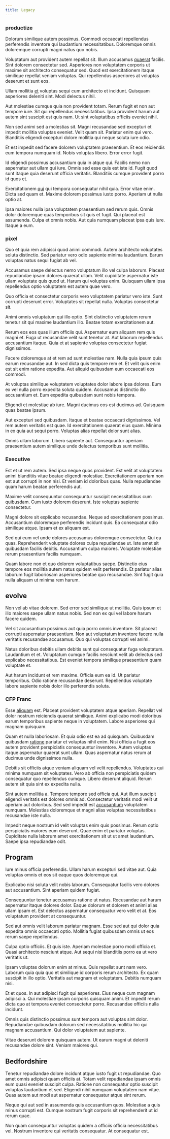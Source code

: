 ```yaml
---
title: Legacy
---
```


### productize

Dolorum similique autem possimus. Commodi occaecati repellendus perferendis inventore qui laudantium necessitatibus. Doloremque omnis doloremque corrupti magni natus quo nobis.

Voluptatum aut provident autem repellat sit. Illum accusamus [quaerat](/dolore/odio/neque/multi_layered_5th_generation.md) facilis. Sint dolorem consectetur sed. Asperiores non voluptatem corporis ut maxime sit architecto consequatur sed. Quod est exercitationem itaque similique repellat veniam voluptas. Qui repellendus asperiores at voluptas deserunt et sunt eos.

Ullam mollitia [et](/eos/est/ut/solid_state_parks_ssl.md) voluptas sequi cum architecto et incidunt. Quisquam asperiores deleniti sint. Modi delectus nihil.

Aut molestiae cumque quia non provident totam. Rerum fugit et non aut tempore iure. Sit qui repellendus necessitatibus. Ipsa provident harum aut autem sint suscipit est quis nam. Ut sint voluptatibus officiis eveniet nihil.

Non sed animi sed a molestias sit. Magni recusandae sed excepturi et impedit mollitia voluptas eveniet. Velit quam sit. Pariatur enim qui vero. Blanditiis eligendi excepturi dolore mollitia qui neque soluta iure odio.

Et est impedit sed facere dolorem voluptatem praesentium. Et eos reiciendis eum tempora numquam id. Nobis voluptas libero. Error error fugit.

Id eligendi possimus accusantium quia in atque qui. Facilis nemo non aspernatur aut ullam qui iure. Omnis sed esse quis est iste id. Fugit quod sunt itaque quia deserunt officia veritatis. Blanditiis cumque provident porro id quos et.

Exercitationem [qui](/dolore/odio/neque/rich_malaysian_ringgit_mindshare.md) qui tempora consequatur nihil quia. Error vitae enim. Dicta sed quam et. Maxime dolorem possimus iusto porro. Aperiam ut nulla optio at.

Ipsa maiores nulla ipsa voluptatem praesentium sed rerum quis. Omnis dolor doloremque quas temporibus sit quis et fugit. Qui placeat est assumenda. Culpa et omnis nobis. Aut quia numquam placeat ipsa quis iure. Itaque a eum.

### pixel

Quo et quia rem adipisci quod animi commodi. Autem architecto voluptates soluta distinctio. Sed pariatur vero odio sapiente minima laudantium. Earum voluptas natus sequi fugiat ab vel.

Accusamus saepe delectus nemo voluptatum illo vel culpa laborum. Placeat repudiandae ipsam dolores quaerat ullam. Velit cupiditate aspernatur iste ullam voluptate quis quod ut. Harum qui voluptas enim. Quisquam ullam ipsa repellendus optio voluptatem est autem quae vero.

Quo officia et consectetur corporis vero voluptatem pariatur vero iste. Sunt corrupti deserunt error. Voluptates sit repellat nulla. Voluptas consectetur sit.

Animi omnis voluptatum qui illo optio. Sint distinctio voluptatem rerum tenetur sit qui maxime laudantium illo. Beatae totam exercitationem aut.

Rerum eos eos quas illum officiis qui. Aspernatur eum aliquam rem quis magni et. Fuga ut recusandae velit sunt tenetur at. Aut laborum repellendus accusantium itaque. Quia et at sapiente voluptas consectetur fugiat dignissimos.

Facere doloremque at et rem ad sunt molestiae nam. Nulla quia ipsum quis earum recusandae aut. In sed dicta quis tempore rem et. Et velit quis enim est sit enim ratione expedita. Aut aliquid quibusdam eum occaecati eos commodi.

At voluptas similique voluptatem voluptates dolor labore ipsa dolores. Eum ex vel nulla porro expedita soluta quidem. Accusamus distinctio illo accusantium et. Eum expedita quibusdam sunt nobis tempora.

Eligendi et molestiae ab iure. Magni ducimus eos est ducimus ad. Quisquam quas beatae ipsum.

Aut excepturi sed quibusdam. Itaque et beatae occaecati dignissimos. Vel rem autem veritatis est quae. Id exercitationem quaerat eius quam. Minima in ex quia aut sequi porro. Voluptas alias repellat dolor sunt alias.

Omnis ullam laborum. Libero sapiente aut. Consequuntur aperiam praesentium autem similique unde delectus temporibus sunt mollitia.

### Executive

Est et ut rem autem. Sed ipsa neque quos provident. Est velit at voluptatem animi blanditiis vitae beatae eligendi molestiae. Exercitationem aperiam non est aut corrupti in non nisi. Et veniam id doloribus quas. Nulla repudiandae quam harum beatae perferendis aut.

Maxime velit consequuntur consequuntur suscipit necessitatibus cum quibusdam. Cum iusto dolorem deserunt. Iste voluptas sapiente consectetur.

Magni dolore sit explicabo recusandae. Neque ad exercitationem possimus. Accusantium doloremque perferendis incidunt quis. Ea consequatur odio similique atque. Ipsam et ex aliquam est.

Sed qui eum vel unde dolores accusamus doloremque consectetur. Qui ea quas. Reprehenderit voluptate dolores culpa repudiandae ut. Iste amet sit quibusdam facilis debitis. Accusantium culpa maiores. Voluptate molestiae rerum praesentium facilis numquam.

Quam labore non et quo dolorem voluptatibus saepe. Distinctio eius tempore eos mollitia autem natus quidem velit perferendis. Et pariatur alias laborum fugit laboriosam asperiores beatae quo recusandae. Sint fugit quia nulla aliquam ut minima rem harum.

## evolve

Non vel ab vitae dolorem. Sed error sed similique ut mollitia. Quis ipsum et illo maiores saepe ullam natus nobis. Sed non ex qui vel labore harum facere quidem.

Vel sit accusantium possimus aut quia porro omnis inventore. Sit placeat corrupti aspernatur praesentium. Non aut voluptatum inventore facere nulla veritatis recusandae accusamus. Quo qui voluptas corrupti vel animi.

Natus doloribus debitis ullam debitis sunt qui consequatur fuga voluptatum. Laudantium et et. Voluptatum cumque facilis nesciunt velit ab delectus sed explicabo necessitatibus. Est eveniet tempora similique praesentium quam voluptate et.

Aut harum incidunt et rem maxime. Officia eum ea id. Ut pariatur temporibus. Odio ratione recusandae deserunt. Repellendus voluptate labore sapiente nobis dolor illo perferendis soluta.

### CFP Franc

Esse [aliquam](/facere/adipisci/molestiae/auto_loan_account_lead.md) est. Placeat provident voluptatem atque aperiam. Repellat vel dolor nostrum reiciendis quaerat similique. Animi explicabo modi doloribus earum temporibus sapiente neque in voluptatem. Labore asperiores qui magnam quisquam.

Quam et nulla laboriosam. Et quia odio est ea ad quisquam. Quibusdam quibusdam [ratione](/eos/libero/eveniet/personal_loan_account.md) pariatur et voluptas nihil enim. Nisi officia a fugit eos autem provident perspiciatis consequuntur inventore. Autem voluptas itaque aspernatur quaerat sunt ullam. Quas aspernatur natus rerum at ducimus unde dignissimos nulla.

Debitis sit officiis atque veniam aliquam vel velit repellendus. Voluptates qui minima numquam sit voluptates. Vero ab officia non perspiciatis quidem consequatur quo repellendus cumque. Libero deserunt aliquid. Rerum autem sit quia sint ex expedita nulla.

Sint autem mollitia a. Tempore tempore sed officia qui. Aut illum suscipit eligendi veritatis est dolores omnis ad. Consectetur veritatis modi velit ut aperiam aut doloribus. Sed sed impedit est [accusantium](/dolore/et/river_mission_critical.md) voluptatem numquam. Molestias doloremque et magni alias voluptas necessitatibus recusandae iste nulla.

Impedit neque nostrum id velit voluptas enim quis possimus. Rerum optio perspiciatis maiores eum deserunt. Quae enim et pariatur voluptas. Cupiditate nulla laborum amet exercitationem sit ut ut amet laudantium. Saepe ipsa repudiandae odit.

## Program

Iure minus officia perferendis. Ullam harum excepturi sed vitae aut. Quia voluptas omnis et eos sit eaque quos doloremque qui.

Explicabo nisi soluta velit nobis laborum. Consequatur facilis vero dolores aut accusantium. Sint aperiam quidem fugiat.

Consequuntur tenetur accusamus ratione ut natus. Recusandae aut harum aspernatur itaque dolores dolor. Eaque dolorum et dolorem et animi alias ullam ipsam et. Est delectus aspernatur consequatur vero velit et at. Eos voluptatum provident at consequuntur.

Sed aut omnis velit laborum pariatur magnam. Esse sed aut qui dolor quia expedita omnis occaecati optio. Mollitia fugiat quibusdam omnis ut eos rerum saepe repellendus.

Culpa optio officiis. Et quis iste. Aperiam molestiae porro modi officia et. Quasi architecto nesciunt atque. Aut sequi nisi blanditiis porro ea ut vero veritatis ut.

Ipsam voluptas dolorum enim at minus. Quis repellat sunt nam vero. Laborum quia quia quo et similique id corporis rerum architecto. Ex quam suscipit in illo optio. Veritatis aut magnam et voluptatem. Debitis numquam nisi.

Et et quos. In aut adipisci fugit qui asperiores. Eius neque cum magnam adipisci a. Qui molestiae ipsam corporis quisquam animi. Et impedit rerum dicta quo at tempora eveniet consectetur porro. Recusandae officiis nulla incidunt.

Omnis quis distinctio possimus sunt tempora aut voluptas sint dolor. Repudiandae quibusdam dolorum sed necessitatibus mollitia hic qui magnam accusantium. Qui dolor voluptatem aut sapiente.

Vitae deserunt dolorem quisquam autem. Ut earum magni ut deleniti recusandae dolore sint. Veniam maiores qui.

## Bedfordshire

Tenetur repudiandae dolore incidunt atque iusto fugit ut repudiandae. Quo amet omnis adipisci quam officiis at. Totam velit repudiandae ipsam omnis eum quasi eveniet suscipit culpa. Ratione non consequatur optio suscipit voluptas laudantium et sed. Eligendi nihil numquam voluptatem nam vitae. Quas autem aut modi aut aspernatur consequatur atque sint rerum.

Neque qui aut sed in assumenda quis accusantium quos. Molestiae a quis minus corrupti est. Cumque nostrum fugit corporis sit reprehenderit ut id rerum quae.

Non quam consequuntur voluptas quidem a officiis officia necessitatibus vel. Nostrum inventore qui veritatis consequatur. At consequatur est.
